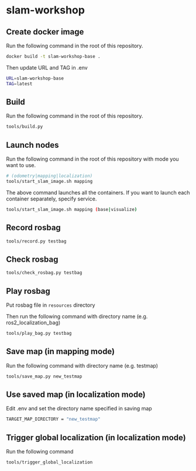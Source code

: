 # slam-workshop

## Create docker image

Run the following command in the root of this repository.

```bash
docker build -t slam-workshop-base .
```

Then update URL and TAG in .env

```bash
URL=slam-workshop-base
TAG=latest
```

## Build

Run the following command in the root of this repository.

```bash
tools/build.py
```

## Launch nodes

Run the following command in the root of this repository with mode you want to use.

```bash
# (odometry|mapping|localization)
tools/start_slam_image.sh mapping
```

The above command launches all the containers.
If you want to launch each container separately, specify service.

```bash
tools/start_slam_image.sh mapping (base|visualize)
```

## Record rosbag

```bash
tools/record.py testbag
```

## Check rosbag

```bash
tools/check_rosbag.py testbag
```

## Play rosbag

Put rosbag file in `resources` directory

Then run the following command with directory name (e.g. ros2\_localization\_bag)

```bash
tools/play_bag.py testbag
```

## Save map (in mapping mode)

Run the following command with directory name (e.g. testmap)

```bash
tools/save_map.py new_testmap
```

## Use saved map (in localization mode)

Edit .env and set the directory name specified in saving map
```bash
TARGET_MAP_DIRECTORY = "new_testmap"
```

## Trigger global localization (in localization mode)

Run the following command
```bash
tools/trigger_global_localization
```
